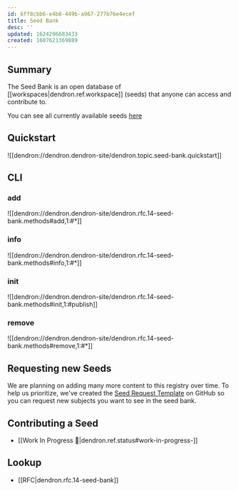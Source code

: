 ```yaml
---
id: 6ff8cbb6-e4b8-449b-a967-277b76e4ecef
title: Seed Bank
desc: ''
updated: 1624296683433
created: 1607621369889
---
```


## Summary

The Seed Bank is an open database of [[workspaces|dendron.ref.workspace]] (seeds) that anyone can access and contribute to. 

You can see all currently available seeds [here](https://github.com/dendronhq/dendron/blob/dev/packages/engine-server/src/seed/registry.ts#L8:L8)

## Quickstart
![[dendron://dendron.dendron-site/dendron.topic.seed-bank.quickstart]]

<!-- If you have a vault that you think would make a good addition to the seed bank, you can submit a vault by following the instructions below:

1. make sure your vault is pushed to a public git registry like github
2. make sure that your vault has a public `README.md` and `LICENSE.md` inside the vault
3. ping kevin on Discord or by email at [kevin@dendron.so](mailto:kevin@dendron.so) :)
 -->

## CLI

### add
![[dendron://dendron.dendron-site/dendron.rfc.14-seed-bank.methods#add,1:#*]]

### info
![[dendron://dendron.dendron-site/dendron.rfc.14-seed-bank.methods#info,1:#*]]

### init
![[dendron://dendron.dendron-site/dendron.rfc.14-seed-bank.methods#init,1:#publish]]

### remove
![[dendron://dendron.dendron-site/dendron.rfc.14-seed-bank.methods#remove,1:#*]]

## Requesting new Seeds

We are planning on adding many more content to this registry over time. To help us prioritize, we've 
created the [Seed Request Template](https://github.com/dendronhq/dendron/issues/new?assignees=&labels=&template=seed-request.md&title=) on GitHub so you can request new subjects you want to see in the seed bank.

## Contributing a Seed
- [[Work In Progress 🚧|dendron.ref.status#work-in-progress-]]

## Lookup
- [[RFC|dendron.rfc.14-seed-bank]]
